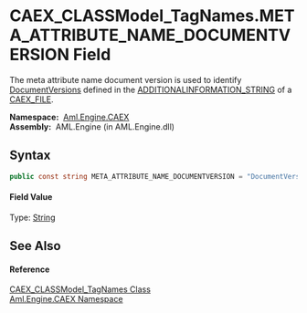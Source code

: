 CAEX_CLASSModel_TagNames.META_ATTRIBUTE_NAME_DOCUMENTVERSION Field
==================================================================
The meta attribute name document version is used to identify [DocumentVersions][1] defined in the [ADDITIONALINFORMATION_STRING][2] of a [CAEX_FILE][3].

  **Namespace:**  [Aml.Engine.CAEX][4]  
  **Assembly:**  AML.Engine (in AML.Engine.dll)

Syntax
------

```csharp
public const string META_ATTRIBUTE_NAME_DOCUMENTVERSION = "DocumentVersion"
```

#### Field Value
Type: [String][5]

See Also
--------

#### Reference
[CAEX_CLASSModel_TagNames Class][6]  
[Aml.Engine.CAEX Namespace][4]  

[1]: ../../Aml.Engine.AmlObjects/DocumentVersions/README.md
[2]: ADDITIONALINFORMATION_STRING.md
[3]: CAEX_FILE.md
[4]: ../README.md
[5]: https://docs.microsoft.com/dotnet/api/system.string
[6]: README.md
[7]: https://www.automationml.org
[8]: ../../icons/logoShade.png